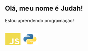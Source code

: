 ## Olá, meu nome é Judah!

Estou aprendendo programação!

<div style="display: inline_block"><br>
  <img align="center" alt="Judah-Js" height="40" width="50" src="https://raw.githubusercontent.com/devicons/devicon/master/icons/javascript/javascript-plain.svg">
  <img align="center" alt="Judah-Python" height="40" width="50" src="https://raw.githubusercontent.com/devicons/devicon/master/icons/python/python-original.svg">
  
</div>
  





